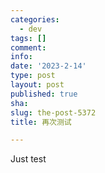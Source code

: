 ```yaml
---
categories:
  - dev
tags: []
comment: 
info: 
date: '2023-2-14'
type: post
layout: post
published: true
sha: 
slug: the-post-5372
title: 再次测试

---
```

Just test